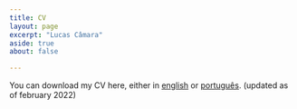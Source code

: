 ```yaml
---
title: CV
layout: page
excerpt: "Lucas Câmara"
aside: true
about: false

---
```


You can download my CV here, either in <a href="https://github.com/lmdac/lmdac.github.io/raw/main/CV%20-%20Lucas%20MA%20Camara.pdf">english</a> or <a href="https://github.com/lmdac/lmdac.github.io/raw/main/%5BC.V.%5D%20Lucas%20M.%20de%20Arruda%20C%C3%A2mara.pdf">português</a>. (updated as of february 2022)
